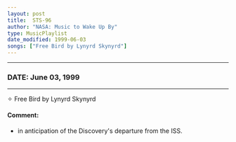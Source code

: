 ```yaml
---
layout: post
title:  STS-96
author: "NASA: Music to Wake Up By"
type: MusicPlaylist
date_modified: 1999-06-03
songs: ["Free Bird by Lynyrd Skynyrd"]
---
```


----
### DATE: June 03, 1999
----
✧ Free Bird by Lynyrd Skynyrd

#### Comment:
* in anticipation of the Discovery's departure from the ISS.



<br/>
<center>
	<a target="_blank"
	   href="https://twitter.com/intent/tweet?hashtags=Space,NASA,Playlist,NASAWakeupCalls,SpaceProgram&text={{ page.author}}, '{{ page.songs.first }}' {{ page.title }}, {{ page.date | date: '%B %d, %Y' }}. {{ site.url }}{{ page.url }} @nasawakeupcalls">
	   <i class="fab fa-twitter" alt="Tweet this page" style="font-size: 1.3em;"></i>
	</a>
	&nbsp; 	<i class="fas fa-user-astronaut" style="font-size: 1.5em;"></i> &nbsp;
    <a type="amzn" search="'Free Bird by Lynyrd Skynyrd'" category="popular music">
        <i class="fab fa-amazon" style="font-size: 1.3em;"></i>
    </a>
</center>
